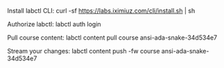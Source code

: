 Install labctl CLI:
curl -sf https://labs.iximiuz.com/cli/install.sh | sh

Authorize labctl:
labctl auth login

Pull course content:
labctl content pull course ansi-ada-snake-34d534e7

Stream your changes:
labctl content push -fw course ansi-ada-snake-34d534e7

